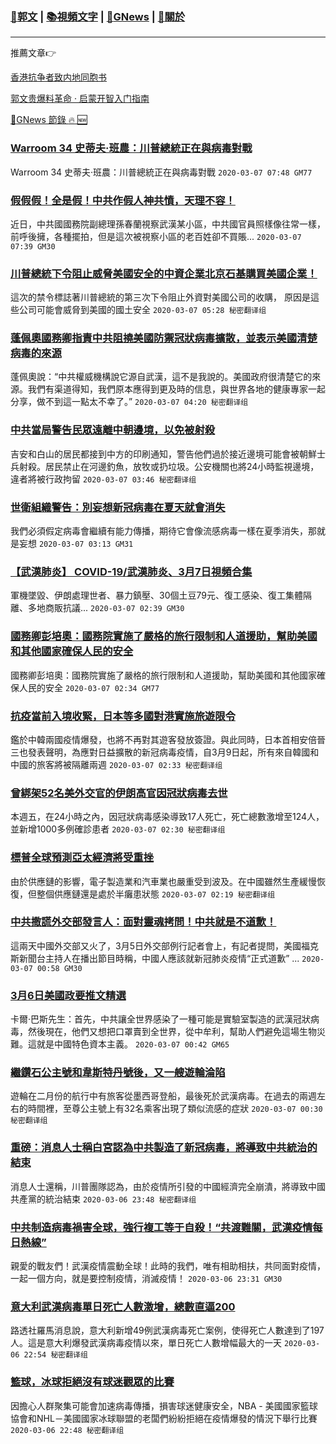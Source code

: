 ###  [:eagle:郭文](https://github.com/ourhimalayas/txt) | [:books:視頻文字](https://github.com/ourhimalayas/txt/blob/master/content/README.md) | [:newspaper:GNews](https://github.com/ourhimalayas/txt/blob/master/content/gnews/README.md) | [:pray:關於](https://github.com/ourhimalayas/home/tree/master/about)
---

推薦文章:point_right:

[香港抗争者致内地同胞书](https://github.com/ourhimalayas/news/blob/master/2019/08/a_letter_from_the_hong_kong_people.md)

[郭文贵爆料革命 · 启蒙开智入门指南](https://github.com/ourhimalayas/txt/issues/1)

[:newspaper:GNews 節錄 :fire: :new:](https://github.com/ourhimalayas/txt/blob/master/content/gnews/README.md) 



### [Warroom 34 史蒂夫·班農：川普總統正在與病毒對戰](/content/gnews/1/README.md)

Warroom 34 史蒂夫·班農：川普總統正在與病毒對戰  `2020-03-07 07:48 GM77`

### [假假假！全是假！中共作假人神共憤，天理不容！](/content/gnews/2/README.md)

近日，中共國國務院副總理孫春蘭視察武漢某小區，中共國官員照樣像往常一樣，前呼後擁，各種擺拍，但是這次被視察小區的老百姓卻不買賬...  `2020-03-07 07:39 GM30`

### [川普總統下令阻止威脅美國安全的中資企業北京石基購買美國企業！](/content/gnews/3/README.md)

這次的禁令標誌著川普總統的第三次下令阻止外資對美國公司的收購， 原因是這些公司可能會威脅到美國的國土安全  `2020-03-07 05:28 秘密翻译组`

### [蓬佩奧國務卿指責中共阻撓美國防禦冠狀病毒擴散，並表示美國清楚病毒的來源](/content/gnews/4/README.md)

蓬佩奧說：“中共權威機構說它源自武漢，這不是我說的。美國政府很清楚它的來源。我們有渠道得知，我們原本應得到更及時的信息，與世界各地的健康專家一起分享，做不到這一點太不幸了。”  `2020-03-07 04:20 秘密翻译组`

### [中共當局警告民眾遠離中朝邊境，以免被射殺](/content/gnews/5/README.md)

吉安和白山的居民都接到中方的印刷通知，警告他們過於接近邊境可能會被朝鮮士兵射殺。居民禁止在河邊釣魚，放牧或扔垃圾。公安機關也將24小時監視邊境，違者將被行政拘留  `2020-03-07 03:46 秘密翻译组`

### [世衛組織警告：別妄想新冠病毒在夏天就會消失](/content/gnews/6/README.md)

我們必須假定病毒會繼續有能力傳播，期待它會像流感病毒一樣在夏季消失，那就是妄想  `2020-03-07 03:13 GM31`

### [【武漢肺炎】 COVID-19/武漢肺炎、3月7日視頻合集](/content/gnews/7/README.md)

軍機墜毀、伊朗處理世者、暴力鎮壓、30個土豆79元、復工感染、復工集體隔離、多地商販抗議...  `2020-03-07 02:39 GM30`

### [國務卿彭培奧：國務院實施了嚴格的旅行限制和人道援助，幫助美國和其他國家確保人民的安全](/content/gnews/8/README.md)

國務卿彭培奧：國務院實施了嚴格的旅行限制和人道援助，幫助美國和其他國家確保人民的安全  `2020-03-07 02:34 GM77`

### [抗疫當前入境收緊，日本等多國對港實施旅遊限令](/content/gnews/9/README.md)

鑑於中韓兩國疫情爆發，也將不再對其遊客發放簽證。與此同時，日本首相安倍晉三也發表聲明，為應對日益擴散的新冠病毒疫情，自3月9日起，所有來自韓國和中國的旅客將被隔離兩週  `2020-03-07 02:33 秘密翻译组`

### [曾綁架52名美外交官的伊朗高官因冠狀病毒去世](/content/gnews/10/README.md)

本週五，在24小時之內，因冠狀病毒感染導致17人死亡，死亡總數激增至124人，並新增1000多例確診患者  `2020-03-07 02:30 秘密翻译组`

### [標普全球預測亞太經濟將受重挫](/content/gnews/11/README.md)

由於供應鏈的影響，電子製造業和汽車業也嚴重受到波及。在中國雖然生產緩慢恢復，但整個供應鏈還是處於半癱患狀態  `2020-03-07 02:19 秘密翻译组`

### [中共撒謊外交部發言人：面對靈魂拷問！中共就是不道歉！](/content/gnews/12/README.md)

這兩天中國外交部又火了，3月5日外交部例行記者會上，有記者提問，美國福克斯新聞台主持人在播出節目時稱，中國人應該就新冠肺炎疫情“正式道歉” ...  `2020-03-07 00:58 GM30`

### [3月6日美國政要推文精選](/content/gnews/13/README.md)

卡爾·巴斯先生：首先，中共讓全世界感染了一種可能是實驗室製造的武漢冠狀病毒，然後現在，他們又想把口罩賣到全世界，從中牟利，幫助人們避免這場生物災難。這就是中國特色資本主義。  `2020-03-07 00:42 GM65`

### [繼鑽石公主號和韋斯特丹號後，又一艘遊輪淪陷](/content/gnews/14/README.md)

遊輪在二月份的航行中有旅客從墨西哥登船，最後死於武漢病毒。在過去的兩週左右的時間裡，至尊公主號上有32名乘客出現了類似流感的症狀  `2020-03-07 00:30 秘密翻译组`

### [重磅：消息人士稱白宮認為中共製造了新冠病毒，將導致中共統治的結束](/content/gnews/15/README.md)

消息人士還稱，川普團隊認為，由於疫情所引發的中國經濟完全崩潰，將導致中國共產黨的統治結束  `2020-03-06 23:48 秘密翻译组`

### [中共制造病毒禍害全球，強行複工等于自殺！“共渡難關，武漢疫情每日熱線”](/content/gnews/16/README.md)

親愛的戰友們！武漢疫情震動全球！此時的我們，唯有相助相扶，共同面對疫情，一起一個方向，就是要控制疫情，消滅疫情！  `2020-03-06 23:31 GM30`

### [意大利武漢病毒單日死亡人數激增，總數直逼200](/content/gnews/17/README.md)

路透社羅馬消息說，意大利新增49例武漢病毒死亡案例，使得死亡人數達到了197人。這是意大利爆發武漢病毒疫情以來，單日死亡人數增幅最大的一天   `2020-03-06 22:54 秘密翻译组`

### [籃球，冰球拒絕沒有球迷觀眾的比賽](/content/gnews/18/README.md)

因擔心人群聚集可能會加速病毒傳播，損害球迷健康安全，NBA - 美國國家籃球協會和NHL－美國國家冰球聯盟的老闆們紛紛拒絕在疫情爆發的情況下舉行比賽  `2020-03-06 22:48 秘密翻译组`

